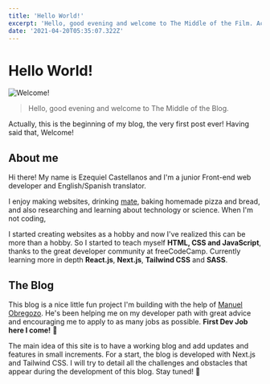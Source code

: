 ```yaml
---
title: 'Hello World!'
excerpt: 'Hello, good evening and welcome to The Middle of the Film. Actually, this is the beginning of my blog, the very first post ever! Having said that, Welcome!'
date: '2021-04-20T05:35:07.322Z'
---
```


# Hello World!

![Welcome!](https://y.yarn.co/9ad103b2-da58-41dd-9270-e59ad61dba2e_screenshot.jpg)

> Hello, good evening and welcome to The Middle of the Blog.

Actually, this is the beginning of my blog, the very first post ever! Having said that, Welcome!

## About me

Hi there! My name is Ezequiel Castellanos and I'm a junior Front-end web developer and English/Spanish translator.

I enjoy making websites, drinking [mate](<https://en.wikipedia.org/wiki/Mate_(drink)>), baking homemade pizza and bread, and also researching and learning about technology or science. When I'm not coding,

I started creating websites as a hobby and now I've realized this can be more than a hobby. So I started to teach myself **HTML, CSS and JavaScript**, thanks to the great developer community at freeCodeCamp. Currently learning more in depth **React.js**, **Next.js**, **Tailwind CSS** and **SASS**.

## The Blog

This blog is a nice little fun project I'm building with the help of [Manuel Obregozo](https://www.manuelobregozo.com/). He's been helping me on my developer path with great advice and encouraging me to apply to as many jobs as possible. **First Dev Job here I come!** 🚀

The main idea of this site is to have a working blog and add updates and features in small increments. For a start, the blog is developed with Next.js and Tailwind CSS. I will try to detail all the challenges and obstacles that appear during the development of this blog. Stay tuned! 👋
